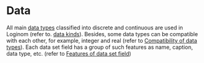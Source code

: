 # Data

All main [data types](./datatype.md) classified into discrete and continuous are used in Loginom (refer to. [data kinds](./datakind.md)). Besides, some data types can be compatible with each other, for example, integer and real (refer to [Compatibility of data types](./compatibility.md)). Each data set field has a group of such features as name, caption, data type, etc. (refer to [Features of data set field](./datasetfieldoptions.md))